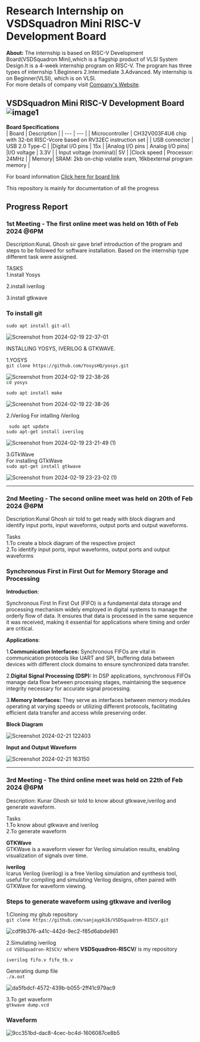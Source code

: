 
# Research Internship on VSDSquadron Mini RISC-V Development Board
**About:**
The internship is based on RISC-V Development Board(VSDSquadron Mini),which is a flagship product of VLSI System Design.It is a 4-week internship program on RISC-V.
The program has three types of internship
1.Beginners
2.Intermediate
3.Advanced.
My internship is on Beginner(VLSI), which is on VLSI.         
For more details of company  visit [Company's Website](https://www.vlsisystemdesign.com/).
## VSDSquadron Mini RISC-V Development Board     ![image1](https://github.com/sanjaypk16/VSDSquadron-RISCV/assets/129313628/27128265-69df-4725-bc1e-84f6475f907f)
**Board Specifications**  
| Board | Description |
| --- | --- |
| Microcontroller | CH32V003F4U6 chip with 32-bit RISC-Vcore based on RV32EC instruction set |
| USB connector | USB 2.0 Type-C |
|Digital I/O pins | 15x |
|Analog I/O pins | Analog I/O pins|
|I/O voltage | 3.3V |
| Input voltage (nominal)| 5V |
|Clock speed | Processor: 24MHz |
| Memory| SRAM: 2kb on-chip volatile sram, 16kbexternal program memory |

 For board information [Click here for board link](https://www.vlsisystemdesign.com/vsdsquadronmini/)

This repository is mainly for documentation of all the progress
## Progress Report  
### 1st Meeting - The first online meet was held on 16th of Feb 2024 @6PM
Description:KunaL Ghosh sir gave brief introduction of the program and steps to be followed for software installation.
Based on the internship type different task were assigned. 

TASKS   
1.install Yosys

2.install iverilog

3.install gtkwave  

### To install git


``` sudo apt install git-all ```
 
![Screenshot from 2024-02-19 22-37-01](https://github.com/sanjaypk16/VSDSquadron-RISCV/assets/129313628/fa228aad-3b87-4fe6-a38a-15b4f8abfec1)  

INSTALLING YOSYS, IVERILOG & GTKWAVE.

1.YOSYS  
``` git clone https://github.com/YosysHQ/yosys.git ```  

![Screenshot from 2024-02-19 22-38-26](https://github.com/sanjaypk16/VSDSquadron-RISCV/assets/129313628/3097c83b-6b68-4dab-adfa-6f7b74f508a0)  
```cd yosys```  

```sudo apt install make```

![Screenshot from 2024-02-19 22-38-26](https://github.com/sanjaypk16/VSDSquadron-RISCV/assets/129313628/6a2b1c18-1ffa-4bba-85c2-3f8b0f00ceb7)  

2.iVerilog
For intalling iVerilog

``` sudo apt update```  
``` sudo apt-get install iverilog ```

![Screenshot from 2024-02-19 23-21-49 (1)](https://github.com/sanjaypk16/VSDSquadron-RISCV/assets/129313628/7417c958-478c-470e-a4e3-f6c20f917d4c)

3.GTkWave  
For installing GTkWave  
``` sudo apt-get install gtkwave ```



![Screenshot from 2024-02-19 23-23-02 (1)](https://github.com/sanjaypk16/VSDSquadron-RISCV/assets/129313628/226ba4c6-2f9c-479b-8186-ad90ef3878bc)  

-----------------------------------------------------------------------------------------------------------------------------------------------------------------
### 2nd Meeting - The second online meet was held on 20th of Feb 2024 @6PM
Description:Kunal Ghosh sir told to get ready with block diagram and identify input ports, input waveforms, output ports and output waveforms.

Tasks  
1.To create a block diagram of the respective project  
2.To identify input ports, input waveforms, output ports and output waveforms  

### Synchronous First in First Out for Memory Storage and Processing  



**Introduction**: 

Synchronous First In First Out (FIFO) is a fundamental data storage and processing mechanism widely employed in digital systems to manage the orderly flow of data. It ensures that data is processed in the same sequence it was received, making it essential for applications where timing and order are critical.  

**Applications**:  

1.**Communication Interfaces:** Synchronous FIFOs are vital in communication protocols like UART and SPI, buffering data between devices with different clock domains to ensure synchronized data transfer.

2.**Digital Signal Processing (DSP):** In DSP applications, synchronous FIFOs manage data flow between processing stages, maintaining the sequence integrity necessary for accurate signal processing.

3.**Memory Interfaces:** They serve as interfaces between memory modules operating at varying speeds or utilizing different protocols, facilitating efficient data transfer and access while preserving order.  



**Block Diagram**  


![Screenshot 2024-02-21 122403](https://github.com/sanjaypk16/VSDSquadron-RISCV/assets/129313628/3ca5d650-26bc-4399-8534-2ef3ddd62adf)  



**Input and Output Waveform**  

![Screenshot 2024-02-21 163150](https://github.com/sanjaypk16/VSDSquadron-RISCV/assets/129313628/de40420d-b299-4f51-9b56-24febd6b817b)

----------------------------------------------------------------------------------------------------------------------------------------------------------------------------------------------------------
### 3rd Meeting - The third online meet was held on 22th of Feb 2024 @6PM
Description: Kunar Ghosh sir told to know about gtkwave,iverilog and generate waveform.

Tasks  
1.To know about gtkwave and iverilog  
2.To generate waveform

**GTKWave**  
GTKWave is a waveform viewer for Verilog simulation results, enabling visualization of signals over time. 

**iverilog**  
Icarus Verilog (iverilog) is a free Verilog simulation and synthesis tool, useful for compiling and simulating Verilog designs, often paired with GTKWave for waveform viewing.

### **Steps to generate waveform using gtkwave and iverilog** ###

1.Cloning my gitub repository  
``git clone https://github.com/sanjaypk16/VSDSquadron-RISCV.git`` 

![cdf9b376-a41c-442d-9ec2-f85d6abde981](https://github.com/sanjaypk16/VSDSquadron-RISCV/assets/129313628/429e947e-61da-48c8-971f-385e5657378b)  


2.Simulating iverilog  
``cd VSDSquadron-RISCV/``            where **VSDSquadron-RISCV/** is my repository  


``iverilog fifo.v fifo_tb.v``  

Generating dump file  
``./a.out``  


![da5fbdcf-4572-439b-b055-2ff41c979ac9](https://github.com/sanjaypk16/VSDSquadron-RISCV/assets/129313628/aa4d6a5b-4a05-46c8-9c26-ae803aa340f5)  


 3.To get waveform  
 ```gtkwave dump.vcd```  

 
### **Waveform** ### 


![9cc351bd-dac8-4cec-bc4d-1606087ce8b5](https://github.com/sanjaypk16/VSDSquadron-RISCV/assets/129313628/d4d3ad9d-dbf7-484a-9567-22b26f7ab367)
